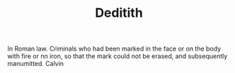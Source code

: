 ---
title: Deditith
letter: D
permalink: "/definitions/bld-deditith.html"
body: In Roman law. Criminals who had been marked in the face or on the body with
  fire or nn iron, so that the mark could not be erased, and subsequently manumitted.
  Calvin
published_at: '2018-07-07'
source: Black's Law Dictionary 2nd Ed (1910)
layout: post
---